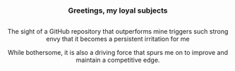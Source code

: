 ### <p align="center"> Greetings, my loyal subjects </p> 

##

 <p align="center"> The sight of a GitHub repository that outperforms mine triggers such strong envy that it becomes a persistent irritation for me</p>
 
  <p align="center">While bothersome, it is also a driving force that spurs me on to improve and maintain a competitive edge.</p>

